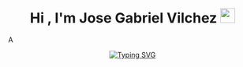 <h1 align="center"><b>Hi , I'm Jose Gabriel Vilchez </b><img src="https://media.giphy.com/media/hvRJCLFzcasrR4ia7z/giphy.gif" width="30"></h1>
<!--  -->A
<p align="center">
<a href="https://git.io/typing-svg"><img src="https://readme-typing-svg.herokuapp.com?font=Time+New+Roman&pause=800&color=E41224&center=true&vCenter=true&width=600&height=100&lines=Full+stack+developer,;Computer+Science+Engineering+Student,;Proactive+Learner/Researcher,;A+web+development+Enthusiast..<3" alt="Typing SVG" /></a></p>
